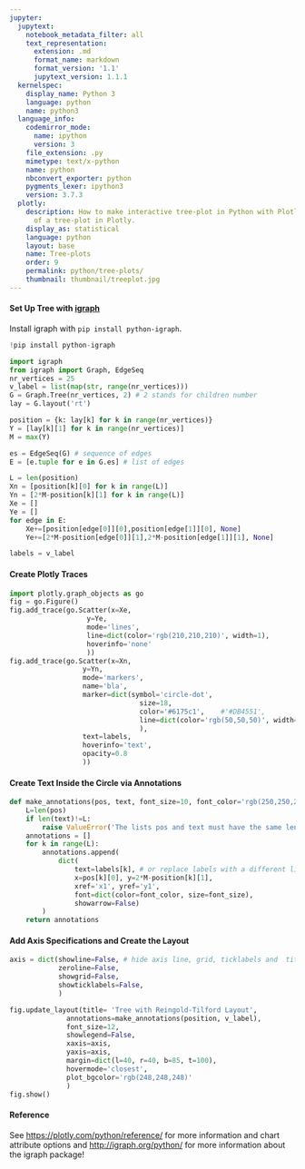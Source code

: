 ```yaml
---
jupyter:
  jupytext:
    notebook_metadata_filter: all
    text_representation:
      extension: .md
      format_name: markdown
      format_version: '1.1'
      jupytext_version: 1.1.1
  kernelspec:
    display_name: Python 3
    language: python
    name: python3
  language_info:
    codemirror_mode:
      name: ipython
      version: 3
    file_extension: .py
    mimetype: text/x-python
    name: python
    nbconvert_exporter: python
    pygments_lexer: ipython3
    version: 3.7.3
  plotly:
    description: How to make interactive tree-plot in Python with Plotly. An examples
      of a tree-plot in Plotly.
    display_as: statistical
    language: python
    layout: base
    name: Tree-plots
    order: 9
    permalink: python/tree-plots/
    thumbnail: thumbnail/treeplot.jpg
---
```


#### Set Up Tree with [igraph](http://igraph.org/python/)

Install igraph with `pip install python-igraph`.

```python
!pip install python-igraph
```

```python
import igraph
from igraph import Graph, EdgeSeq
nr_vertices = 25
v_label = list(map(str, range(nr_vertices)))
G = Graph.Tree(nr_vertices, 2) # 2 stands for children number
lay = G.layout('rt')

position = {k: lay[k] for k in range(nr_vertices)}
Y = [lay[k][1] for k in range(nr_vertices)]
M = max(Y)

es = EdgeSeq(G) # sequence of edges
E = [e.tuple for e in G.es] # list of edges

L = len(position)
Xn = [position[k][0] for k in range(L)]
Yn = [2*M-position[k][1] for k in range(L)]
Xe = []
Ye = []
for edge in E:
    Xe+=[position[edge[0]][0],position[edge[1]][0], None]
    Ye+=[2*M-position[edge[0]][1],2*M-position[edge[1]][1], None]

labels = v_label
```

#### Create Plotly Traces

```python
import plotly.graph_objects as go
fig = go.Figure()
fig.add_trace(go.Scatter(x=Xe,
                   y=Ye,
                   mode='lines',
                   line=dict(color='rgb(210,210,210)', width=1),
                   hoverinfo='none'
                   ))
fig.add_trace(go.Scatter(x=Xn,
                  y=Yn,
                  mode='markers',
                  name='bla',
                  marker=dict(symbol='circle-dot',
                                size=18,
                                color='#6175c1',    #'#DB4551',
                                line=dict(color='rgb(50,50,50)', width=1)
                                ),
                  text=labels,
                  hoverinfo='text',
                  opacity=0.8
                  ))
```

#### Create Text Inside the Circle via Annotations

```python
def make_annotations(pos, text, font_size=10, font_color='rgb(250,250,250)'):
    L=len(pos)
    if len(text)!=L:
        raise ValueError('The lists pos and text must have the same len')
    annotations = []
    for k in range(L):
        annotations.append(
            dict(
                text=labels[k], # or replace labels with a different list for the text within the circle
                x=pos[k][0], y=2*M-position[k][1],
                xref='x1', yref='y1',
                font=dict(color=font_color, size=font_size),
                showarrow=False)
        )
    return annotations
```

#### Add Axis Specifications and Create the Layout

```python
axis = dict(showline=False, # hide axis line, grid, ticklabels and  title
            zeroline=False,
            showgrid=False,
            showticklabels=False,
            )

fig.update_layout(title= 'Tree with Reingold-Tilford Layout',
              annotations=make_annotations(position, v_label),
              font_size=12,
              showlegend=False,
              xaxis=axis,
              yaxis=axis,
              margin=dict(l=40, r=40, b=85, t=100),
              hovermode='closest',
              plot_bgcolor='rgb(248,248,248)'
              )
fig.show()
```

#### Reference
See https://plotly.com/python/reference/ for more information and chart attribute options and http://igraph.org/python/ for more information about the igraph package!